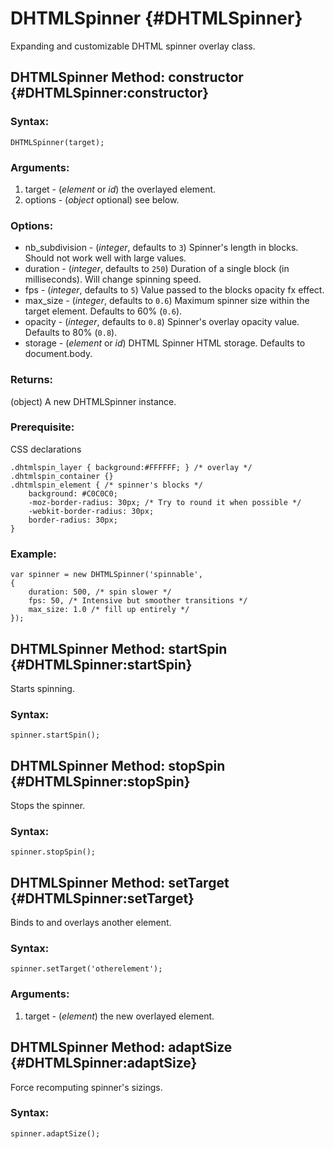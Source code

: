 DHTMLSpinner {#DHTMLSpinner}
======================================

Expanding and customizable DHTML spinner overlay class.

DHTMLSpinner Method: constructor {#DHTMLSpinner:constructor}
------------------------------------------------------

### Syntax:

	DHTMLSpinner(target);

### Arguments:

1. target - (*element* or *id*) the overlayed element.
2. options - (*object* optional) see below.

### Options:

* nb_subdivision - (*integer*, defaults to `3`) Spinner's length in blocks. Should not work well with large values.
* duration - (*integer*, defaults to `250`) Duration of a single block (in milliseconds). Will change spinning speed.
* fps - (*integer*, defaults to `5`) Value passed to the blocks opacity fx effect.
* max_size - (*integer*, defaults to `0.6`) Maximum spinner size within the target element. Defaults to 60% (`0.6`).
* opacity - (*integer*, defaults to `0.8`) Spinner's overlay opacity value. Defaults to 80% (`0.8`).
* storage - (*element* or *id*) DHTML Spinner HTML storage. Defaults to document.body.

### Returns:

(object) A new DHTMLSpinner instance.

### Prerequisite:

CSS declarations

	.dhtmlspin_layer { background:#FFFFFF; } /* overlay */
	.dhtmlspin_container {}
	.dhtmlspin_element { /* spinner's blocks */
		background: #C0C0C0;
		-moz-border-radius: 30px; /* Try to round it when possible */
		-webkit-border-radius: 30px;
		border-radius: 30px;
	}

### Example: 

	var spinner = new DHTMLSpinner('spinnable',
	{
		duration: 500, /* spin slower */
		fps: 50, /* Intensive but smoother transitions */
		max_size: 1.0 /* fill up entirely */
	});

	
DHTMLSpinner Method: startSpin {#DHTMLSpinner:startSpin}
--------------------------------------------------

Starts spinning. 

### Syntax:

	spinner.startSpin();


DHTMLSpinner Method: stopSpin {#DHTMLSpinner:stopSpin}
--------------------------------------------------

Stops the spinner. 

### Syntax:

	spinner.stopSpin();
	

DHTMLSpinner Method: setTarget {#DHTMLSpinner:setTarget}
--------------------------------------------------

Binds to and overlays another element.

### Syntax:

	spinner.setTarget('otherelement');
	
### Arguments:

1. target - (*element*) the new overlayed element.


DHTMLSpinner Method: adaptSize {#DHTMLSpinner:adaptSize}
--------------------------------------------------

Force recomputing spinner's sizings.

### Syntax:

	spinner.adaptSize();

